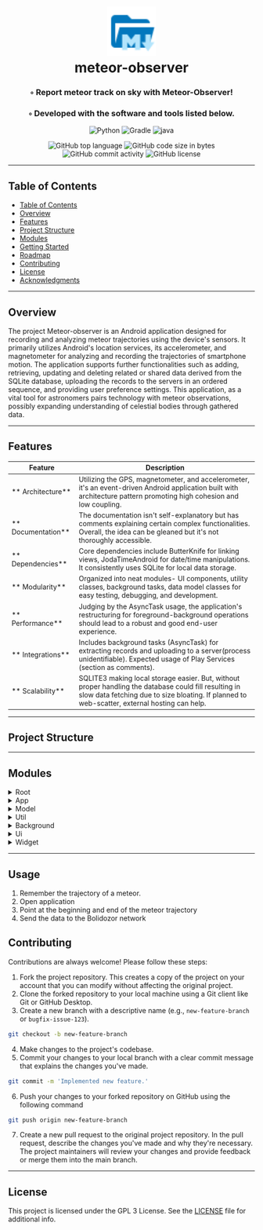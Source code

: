 <div align="center">
<h1 align="center">
<img src="https://raw.githubusercontent.com/PKief/vscode-material-icon-theme/ec559a9f6bfd399b82bb44393651661b08aaf7ba/icons/folder-markdown-open.svg" width="100" />
<br>meteor-observer
</h1>
<h3>◦ Report meteor track on sky with Meteor-Observer!</h3>
<h3>◦ Developed with the software and tools listed below.</h3>

<p align="center">
<img src="https://img.shields.io/badge/Python-3776AB.svg?style&logo=Python&logoColor=white" alt="Python" />
<img src="https://img.shields.io/badge/Gradle-02303A.svg?style&logo=Gradle&logoColor=white" alt="Gradle" />
<img src="https://img.shields.io/badge/java-%23ED8B00.svg?style&logo=openjdk&logoColor=white" alt="java" />
</p>
<img src="https://img.shields.io/github/languages/top/bolidozor/meteor-observer?style&color=5D6D7E" alt="GitHub top language" />
<img src="https://img.shields.io/github/languages/code-size/bolidozor/meteor-observer?style&color=5D6D7E" alt="GitHub code size in bytes" />
<img src="https://img.shields.io/github/commit-activity/m/bolidozor/meteor-observer?style&color=5D6D7E" alt="GitHub commit activity" />
<img src="https://img.shields.io/github/license/bolidozor/meteor-observer?style&color=5D6D7E" alt="GitHub license" />
</div>

---

##  Table of Contents
- [ Table of Contents](#-table-of-contents)
- [ Overview](#-overview)
- [ Features](#-features)
- [ Project Structure](#project-structure)
- [ Modules](#modules)
- [ Getting Started](#-getting-started)
- [ Roadmap](#-roadmap)
- [ Contributing](#-contributing)
- [ License](#-license)
- [ Acknowledgments](#-acknowledgments)

---


##  Overview

The project Meteor-observer is an Android application designed for recording and analyzing meteor trajectories using the device's sensors. It primarily utilizes Android's location services, its accelerometer, and magnetometer for analyzing and recording the trajectories of smartphone motion. The application supports further functionalities such as adding, retrieving, updating and deleting related or shared data derived from the SQLite database, uploading the records to the servers in an ordered sequence, and providing user preference settings. This application, as a vital tool for astronomers pairs technology with meteor observations, possibly expanding understanding of celestial bodies through gathered data.

---

##  Features

| Feature                | Description                           |
| ---------------------- | ------------------------------------- |
| ** Architecture**     | Utilizing the GPS, magnetometer, and accelerometer, it's an event-driven Android application built with architecture pattern promoting high cohesion and low coupling.
| ** Documentation**   | The documentation isn't self-explanatory but has comments explaining certain complex functionalities. Overall, the idea can be gleaned but it's not thoroughly accessible.
| ** Dependencies**    | Core dependencies include ButterKnife for linking views, JodaTimeAndroid for date/time manipulations. It consistently uses SQLite for local data storage.
| ** Modularity**       | Organized into neat modules- UI components, utility classes, background tasks, data model classes for easy testing, debugging, and development.
| ** Performance**      | Judging by the AsyncTask usage, the application's restructuring for foreground-background operations should lead to a robust and good end-user experience.
| ** Integrations**    | Includes background tasks (AsyncTask) for extracting records and uploading to a server(process unidentifiable). Expected usage of Play Services (section as comments). 
| ** Scalability**     | SQLITE3 making local storage easier. But, without proper handling the database could fill resulting in slow data fetching due to size bloating. If planned to web-scatter, external hosting can help.

---


##  Project Structure




---

##  Modules

<details closed><summary>Root</summary>

| File                                                                                      | Summary                                                                                                                                                                                                                                                                                                                                                                                                            |
| ---                                                                                       | ---                                                                                                                                                                                                                                                                                                                                                                                                                |
| [build.gradle](https://github.com/bolidozor/meteor-observer/blob/main/build.gradle)       | This simplified top-level Android build script is for Gradle. It designates common repositories — both jcenter and Google's repository. It sets the Gradle classpath for tools needed. It configures several configurations to be universally applied across all modules including compiling software development kit (SDK) version, build tools version and specific versions for supportLib, gmsLib, and awsLib. |
| [gradlew.bat](https://github.com/bolidozor/meteor-observer/blob/main/gradlew.bat)         | This is a Windows startup script for Java-based Gradle builds system. It defines universal environmental variables and checks if'java.exe' exists in your path. If not found, a request is made to set JAVA_HOME variable. It fetches mentions for the command-line arguments, handles system-specific differences, then initializes and runs the Gradle project. In case of failure, an error is returned.        |
| [settings.gradle](https://github.com/bolidozor/meteor-observer/blob/main/settings.gradle) | The commented code is a dependency inclusion for Google Play Services in an Android project managed through Gradle. When uncommented, it allows the application to make use of Google services and APIs like Maps, Drive, and cloud messaging. Essentially, it expands app capabilities for enriched user interaction.                                                                                             |

</details>

<details closed><summary>App</summary>

| File                                                                                    | Summary                                                                                                                                                                                                                                                                                                                                                                                                                         |
| ---                                                                                     | ---                                                                                                                                                                                                                                                                                                                                                                                                                             |
| [build.gradle](https://github.com/bolidozor/meteor-observer/blob/main/app/build.gradle) | This code appears to be used for building an Android application with specific configuration details. It outlines minSdkVersion as 16, targetSdkVersion as 22, and sets its versionName to "1.1.2". Additionally, separate configurations for debug and release versions of the application are described. Provisions for Java compatibility issues are highlighted. Also, a list of required project dependencies is outlined. |

</details>

<details closed><summary>Model</summary>

| File                                                                                                                                      | Summary                                                                                                                                                                                                                                                                                                                                                                                                         |
| ---                                                                                                                                       | ---                                                                                                                                                                                                                                                                                                                                                                                                             |
| [Vector3.java](https://github.com/bolidozor/meteor-observer/blob/main/app/src/main/java/cz/expaobserver/model/Vector3.java)               | This Java code defines the Vector3 custom class for manipulating 3-dimensional vectors. Key functionalities include cross product, scalar multiplication, normalization, dot product, and addition of two vectors. It also implements Android's Parcelable interface, providing functions for sending and receiving Vector3 objects across inter-Process communications.                                        |
| [StampedVector3.java](https://github.com/bolidozor/meteor-observer/blob/main/app/src/main/java/cz/expaobserver/model/StampedVector3.java) | The code is for a class, StampedVector3, that extends Vector3. It adds a timestamp function to the Vector3 object for events/logs, while maintaining Vector3's primary properties and functionalities. Parts of the code integrate Android's Parcel system, enabling object serialization; making it possible to move complex objects between Android components.                                               |
| [RecordStore.java](https://github.com/bolidozor/meteor-observer/blob/main/app/src/main/java/cz/expaobserver/model/RecordStore.java)       | The code represents a model class "RecordStore" which performs various SQLite database operations. As a SQLiteOpenHelper, it opens, creates, and upgrades SQLite databases. Key functionalities include operations for adding, updating, or deleting records to and from the "records" table. It supports retrieving all records, constructing records from a result set, and querying records by specific IDs. |
| [Record.java](https://github.com/bolidozor/meteor-observer/blob/main/app/src/main/java/cz/expaobserver/model/Record.java)                 | This code defines a Record class used for storing geolocation data branching from two vectors (trailBeg & trailEnd) and notes. It includes fields for ID, time, location (latitude & longitude), and a note. It also provides for functionality to calculate angles from these vectors (azimuth & elevation angles).                                                                                            |

</details>

<details closed><summary>Util</summary>

| File                                                                                                                                   | Summary                                                                                                                                                                                                                                                                                                                                                                                                                                                                                                                     |
| ---                                                                                                                                    | ---                                                                                                                                                                                                                                                                                                                                                                                                                                                                                                                         |
| [DateUtils.java](https://github.com/bolidozor/meteor-observer/blob/main/app/src/main/java/cz/expaobserver/util/DateUtils.java)         | The DateUtils class in cz.expaobserver.util package primarily provides date time formatting functionality based on the'org.joda.time.format.DateTimeFormat' package. It's a utility class providing a constant'DATETIME_FORMATTER' in a specific pattern-"yyyy-MM-dd kk:mm:ss". It does not support instantiation.                                                                                                                                                                                                          |
| [ActivityUtils.java](https://github.com/bolidozor/meteor-observer/blob/main/app/src/main/java/cz/expaobserver/util/ActivityUtils.java) | The ActivityUtils class encapsulates utility functions which enhance user activity navigation and manage screen brightness settings. The `navigateUp` method assists hierarchical navigation within and across application tasks. It establishes and maneuvers up a task's back stack.Methods `setBrightness`, `setBrightnessAuto`, and `getBrightness` legally change screen brightness settings either manually or automate it based on system light conditions. Finally, errors are catch-ed and re-handled accordingly. |
| [Util.java](https://github.com/bolidozor/meteor-observer/blob/main/app/src/main/java/cz/expaobserver/util/Util.java)                   | The package encapsulates multiple utilities for Android applications. These comprise debugging functionalities, modifying and assigning application window colors and backgrounds, setting color-specific resources, fetching and mapping attributes for user-interface components like context-based menus, drawables, and hues. The code also considers platform version specific functionalities for inclusive compatibility. Furthermore, views across differing screen ratios are managed.                             |

</details>

<details closed><summary>Background</summary>

| File                                                                                                                                                 | Summary                                                                                                                                                                                                                                                                                                                                                                                                                                                      |
| ---                                                                                                                                                  | ---                                                                                                                                                                                                                                                                                                                                                                                                                                                          |
| [ObserverLogic.java](https://github.com/bolidozor/meteor-observer/blob/main/app/src/main/java/cz/expaobserver/background/ObserverLogic.java)         | This Android application code is for recording and observing the motion trajectories using phone's sensors. It manages sensor updates (magnetometer and accelerometer), records chronological vectors, measures and speculates transitions and anomalies. Further, it captures the GPS location data and prompts notifications. Current observations are stored in a record history with navigation trails mark starting, ending and states of trajectories. |
| [UploadRecordsTask.java](https://github.com/bolidozor/meteor-observer/blob/main/app/src/main/java/cz/expaobserver/background/UploadRecordsTask.java) | This Android-related code provides functionality to execute a background task (AsyncTask) for uploading records to a server in sequential order. These records, extracted from an application, are accessed via instances of the Record model. Progress is tracked and displayed using a ProgressDialog. The code also implements error handling, showing an alert dialog in case of upload failure.                                                         |

</details>

<details closed><summary>Ui</summary>

| File                                                                                                                                                             | Summary                                                                                                                                                                                                                                                                                                                                                                                                                                                                                                                             |
| ---                                                                                                                                                              | ---                                                                                                                                                                                                                                                                                                                                                                                                                                                                                                                                 |
| [ObserverFragment.java](https://github.com/bolidozor/meteor-observer/blob/main/app/src/main/java/cz/expaobserver/ui/ObserverFragment.java)                       | The provided Java code defines an `ObserverFragment` class extending Android's `Fragment`, implementing `ObserverLogic.Callbacks`. The class revolves around geographic location and state updates using `ObserverLogic`. Upon creation, it retrieves the lone ObserverLogic instance, which then starts/stops listening for updates as the fragment resumes/pauses. The class relays these updates (location, state, time, and orientation changes) to its attached activity.                                                      |
| [RecordListFragment.java](https://github.com/bolidozor/meteor-observer/blob/main/app/src/main/java/cz/expaobserver/ui/RecordListFragment.java)                   | The given code defines functionalities for an application that manages records. Key functions involve the ability to create, view, delete, update and upload records. These records can also have attached notes. Records are stored using the'RecordStore' module that is part of the main application in'ObserverApplication'. There's also functionality for selecting all records and attaching a note to selected records. The interfacing is performed through a list that has selectable elements represented by checkboxes. |
| [RecordListActivity.java](https://github.com/bolidozor/meteor-observer/blob/main/app/src/main/java/cz/expaobserver/ui/RecordListActivity.java)                   | This Android application code, specifically the RecordListActivity class, predominantly handles the user interface management for a certain record list activity on screen. Key features are the setup and destruction of display option menus, navigation, and transitions-including the home function.The bulk of single content presentation arranging-conveyed madly by Fragment attachment/detachment exists within this code's premise.                                                                                       |
| [ObserverActivity.java](https://github.com/bolidozor/meteor-observer/blob/main/app/src/main/java/cz/expaobserver/ui/ObserverActivity.java)                       | The code outlines an Android application focused on sensor-based observation and GPS tracking. Main functionalities include managing light, magnetic, and location sensors. It updates data about the device's location and orientation based on sensors and displays it via GUI. Furthermore, it offers adjustable settings via options menu, direct GPU settings, and screen dimming with system UI adjustments.                                                                                                                  |
| [ConfirmIntentDialogFragment.java](https://github.com/bolidozor/meteor-observer/blob/main/app/src/main/java/cz/expaobserver/ui/ConfirmIntentDialogFragment.java) | This code module encapsulates a `ConfirmIntentDialogFragment` utility for an Android Application. Its core function entails validating Intents before launching them. This validation identifies whether the Intent originates from the application package, or if it's externally pertinent. An AlertDialog box then takes user affirmation before the Intent starts. An extra field'EXTRA_INTENT_CONFIRMED' signals the confirmed Intent.                                                                                         |
| [ObserverApplication.java](https://github.com/bolidozor/meteor-observer/blob/main/app/src/main/java/cz/expaobserver/ui/ObserverApplication.java)                 | This Android application ('ObserverApplication') performs a variety of core functions. On creation, it sets the application instance, initializes the JodaTimeAndroid library for handling date and time, sets up a user ID, assigns default preferences, and initializes a'RecordStore' data holder.                                                                                                                                                                                                                               |
| [SettingsFragment.java](https://github.com/bolidozor/meteor-observer/blob/main/app/src/main/java/cz/expaobserver/ui/SettingsFragment.java)                       | This Android-based code features a'SettingsFragment' that manages preference settings of an application. The preferences are retrieved from an XML. There is on-change listener for'upload server' preference that saves user-selected preference. These preferences are editable only in debug mode. It also decorates the settings with a divider.                                                                                                                                                                                |
| [SettingsActivity.java](https://github.com/bolidozor/meteor-observer/blob/main/app/src/main/java/cz/expaobserver/ui/SettingsActivity.java)                       | This code is for a SettingsActivity in an Android app, executed when the settings view is initiated. It enables home-as-up navigation, and replaces the current content with a SettingsFragment instance. It also prepares the options menu by tinting it, and adds functionality for the home/up navigation.                                                                                                                                                                                                                       |

</details>

<details closed><summary>Widget</summary>

| File                                                                                                                                          | Summary                                                                                                                                                                                                                                                                                                                                                       |
| ---                                                                                                                                           | ---                                                                                                                                                                                                                                                                                                                                                           |
| [BrightnessView.java](https://github.com/bolidozor/meteor-observer/blob/main/app/src/main/java/cz/expaobserver/ui/widget/BrightnessView.java) | The code is a UI widget for handling brightness settings in Android. It uses the ButterKnife library to bind UI elements defined in XML to variables. The code features a single SeekBar and Button within a LinearLayout. The seeking status of the SeekBar can alter the visibility of UI elements. The view can be expanded/collapsed by user interaction. |

</details>

---

## Usage

 1. Remember the trajectory of a meteor. 
 2. Open application 
 3. Point at the beginning and end of the meteor trajectory
 4. Send the data to the Bolidozor network 

##  Contributing

Contributions are always welcome! Please follow these steps:
1. Fork the project repository. This creates a copy of the project on your account that you can modify without affecting the original project.
2. Clone the forked repository to your local machine using a Git client like Git or GitHub Desktop.
3. Create a new branch with a descriptive name (e.g., `new-feature-branch` or `bugfix-issue-123`).
```sh
git checkout -b new-feature-branch
```
4. Make changes to the project's codebase.
5. Commit your changes to your local branch with a clear commit message that explains the changes you've made.
```sh
git commit -m 'Implemented new feature.'
```
6. Push your changes to your forked repository on GitHub using the following command
```sh
git push origin new-feature-branch
```
7. Create a new pull request to the original project repository. In the pull request, describe the changes you've made and why they're necessary.
The project maintainers will review your changes and provide feedback or merge them into the main branch.

---

## License

This project is licensed under the GPL 3 License. See the [LICENSE](https://docs.github.com/en/communities/setting-up-your-project-for-healthy-contributions/adding-a-license-to-a-repository) file for additional info.



